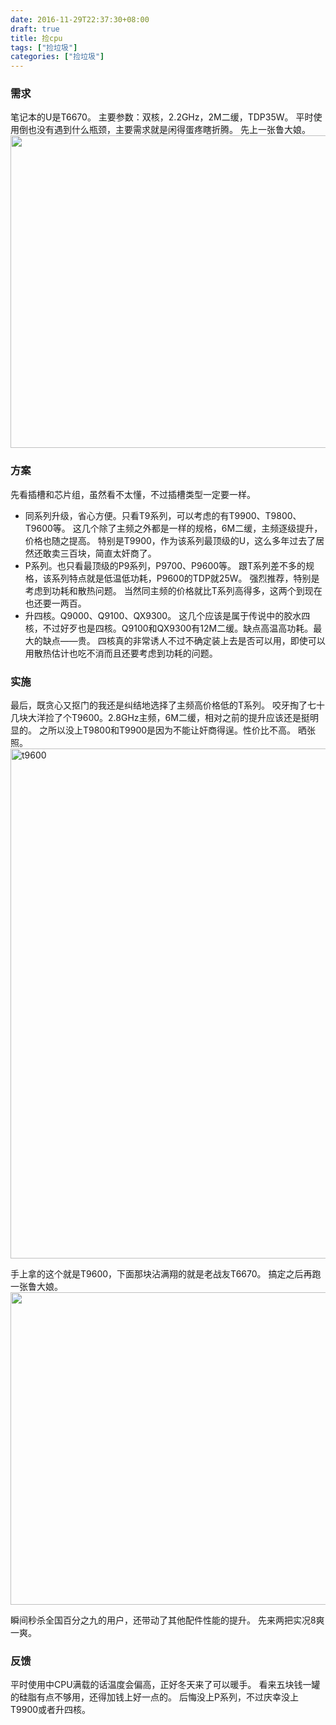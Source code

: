 ```yaml
---
date: 2016-11-29T22:37:30+08:00
draft: true
title: 捡cpu
tags: ["捡垃圾"]
categories: ["捡垃圾"]
---
```


### 需求
笔记本的U是T6670。
主要参数：双核，2.2GHz，2M二缓，TDP35W。
平时使用倒也没有遇到什么瓶颈，主要需求就是闲得蛋疼瞎折腾。
先上一张鲁大娘。
<img src="/imgs/t9600/ludashi.jpg" width = "700" height = "500" align=center />
### 方案
先看插槽和芯片组，虽然看不太懂，不过插槽类型一定要一样。

* 同系列升级，省心方便。只看T9系列，可以考虑的有T9900、T9800、T9600等。
这几个除了主频之外都是一样的规格，6M二缓，主频逐级提升，价格也随之提高。
特别是T9900，作为该系列最顶级的U，这么多年过去了居然还敢卖三百块，简直太奸商了。
* P系列。也只看最顶级的P9系列，P9700、P9600等。
跟T系列差不多的规格，该系列特点就是低温低功耗，P9600的TDP就25W。
强烈推荐，特别是考虑到功耗和散热问题。
当然同主频的价格就比T系列高得多，这两个到现在也还要一两百。
* 升四核。Q9000、Q9100、QX9300。
这几个应该是属于传说中的胶水四核，不过好歹也是四核。Q9100和QX9300有12M二缓。缺点高温高功耗。最大的缺点——贵。
四核真的非常诱人不过不确定装上去是否可以用，即使可以用散热估计也吃不消而且还要考虑到功耗的问题。

### 实施
最后，既贪心又抠门的我还是纠结地选择了主频高价格低的T系列。
咬牙掏了七十几块大洋捡了个T9600。2.8GHz主频，6M二缓，相对之前的提升应该还是挺明显的。
之所以没上T9800和T9900是因为不能让奸商得逞。性价比不高。
晒张照。
<img src="/imgs/t9600/t9600.jpg" width = "612" height = "816" alt="t9600" align=center />

手上拿的这个就是T9600，下面那块沾满翔的就是老战友T6670。
搞定之后再跑一张鲁大娘。
<img src="/imgs/t9600/ludashi1.jpg" width = "700" height = "500" align=center />

瞬间秒杀全国百分之九的用户，还带动了其他配件性能的提升。
先来两把实况8爽一爽。

### 反馈
平时使用中CPU满载的话温度会偏高，正好冬天来了可以暖手。
看来五块钱一罐的硅脂有点不够用，还得加钱上好一点的。
后悔没上P系列，不过庆幸没上T9900或者升四核。